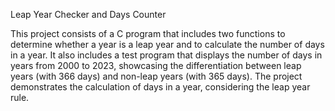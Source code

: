 Leap Year Checker and Days Counter

This project consists of a C program that includes two functions to determine whether a year is a leap year and to calculate the number of days in a year. It also includes a test program that displays the number of days in years from 2000 to 2023, showcasing the differentiation between leap years (with 366 days) and non-leap years (with 365 days). The project demonstrates the calculation of days in a year, considering the leap year rule.